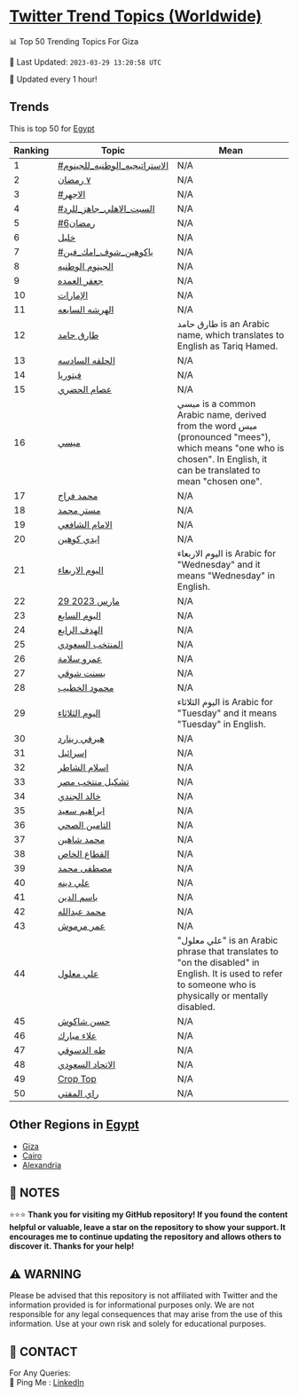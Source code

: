 [Twitter Trend Topics (Worldwide)](https://github.com/ErcinDedeoglu/Twitter-Trend-Topics)
==========


📊 Top 50 Trending Topics For Giza

📆 Last Updated: `2023-03-29 13:20:58 UTC`

🔧 Updated every 1 hour!


## Trends

This is top 50 for [Egypt](</Egypt>)

| Ranking | Topic | Mean |
| ------- | ------------ | ------------ |
| 1 | [#الاستراتيجيه_الوطنيه_للجينوم](http://twitter.com/search?q=%23%d8%a7%d9%84%d8%a7%d8%b3%d8%aa%d8%b1%d8%a7%d8%aa%d9%8a%d8%ac%d9%8a%d9%87_%d8%a7%d9%84%d9%88%d8%b7%d9%86%d9%8a%d9%87_%d9%84%d9%84%d8%ac%d9%8a%d9%86%d9%88%d9%85) | N/A |
| 2 | [٧ رمضان](http://twitter.com/search?q=%d9%a7+%d8%b1%d9%85%d8%b6%d8%a7%d9%86) | N/A |
| 3 | [#الاجهر](http://twitter.com/search?q=%23%d8%a7%d9%84%d8%a7%d8%ac%d9%87%d8%b1) | N/A |
| 4 | [#السبت_الاهلي_جاهز_للرد](http://twitter.com/search?q=%23%d8%a7%d9%84%d8%b3%d8%a8%d8%aa_%d8%a7%d9%84%d8%a7%d9%87%d9%84%d9%8a_%d8%ac%d8%a7%d9%87%d8%b2_%d9%84%d9%84%d8%b1%d8%af) | N/A |
| 5 | [#رمضان6](http://twitter.com/search?q=%23%d8%b1%d9%85%d8%b6%d8%a7%d9%866) | N/A |
| 6 | [خليل](http://twitter.com/search?q=%d8%ae%d9%84%d9%8a%d9%84) | N/A |
| 7 | [#ياكوهين_شوف_امك_فين](http://twitter.com/search?q=%23%d9%8a%d8%a7%d9%83%d9%88%d9%87%d9%8a%d9%86_%d8%b4%d9%88%d9%81_%d8%a7%d9%85%d9%83_%d9%81%d9%8a%d9%86) | N/A |
| 8 | [الجينوم الوطنيه](http://twitter.com/search?q=%d8%a7%d9%84%d8%ac%d9%8a%d9%86%d9%88%d9%85+%d8%a7%d9%84%d9%88%d8%b7%d9%86%d9%8a%d9%87) | N/A |
| 9 | [جعفر العمده](http://twitter.com/search?q=%d8%ac%d8%b9%d9%81%d8%b1+%d8%a7%d9%84%d8%b9%d9%85%d8%af%d9%87) | N/A |
| 10 | [الإمارات](http://twitter.com/search?q=%d8%a7%d9%84%d8%a5%d9%85%d8%a7%d8%b1%d8%a7%d8%aa) | N/A |
| 11 | [الهرشه السابعه](http://twitter.com/search?q=%d8%a7%d9%84%d9%87%d8%b1%d8%b4%d9%87+%d8%a7%d9%84%d8%b3%d8%a7%d8%a8%d8%b9%d9%87) | N/A |
| 12 | [طارق حامد](http://twitter.com/search?q=%d8%b7%d8%a7%d8%b1%d9%82+%d8%ad%d8%a7%d9%85%d8%af) | طارق حامد is an Arabic name, which translates to English as Tariq Hamed. |
| 13 | [الحلقه السادسه](http://twitter.com/search?q=%d8%a7%d9%84%d8%ad%d9%84%d9%82%d9%87+%d8%a7%d9%84%d8%b3%d8%a7%d8%af%d8%b3%d9%87) | N/A |
| 14 | [فيتوريا](http://twitter.com/search?q=%d9%81%d9%8a%d8%aa%d9%88%d8%b1%d9%8a%d8%a7) | N/A |
| 15 | [عصام الحضري](http://twitter.com/search?q=%d8%b9%d8%b5%d8%a7%d9%85+%d8%a7%d9%84%d8%ad%d8%b6%d8%b1%d9%8a) | N/A |
| 16 | [ميسي](http://twitter.com/search?q=%d9%85%d9%8a%d8%b3%d9%8a) | ميسي is a common Arabic name, derived from the word ميس (pronounced "mees"), which means "one who is chosen". In English, it can be translated to mean "chosen one". |
| 17 | [محمد فراج](http://twitter.com/search?q=%d9%85%d8%ad%d9%85%d8%af+%d9%81%d8%b1%d8%a7%d8%ac) | N/A |
| 18 | [مستر محمد](http://twitter.com/search?q=%d9%85%d8%b3%d8%aa%d8%b1+%d9%85%d8%ad%d9%85%d8%af) | N/A |
| 19 | [الامام الشافعي](http://twitter.com/search?q=%d8%a7%d9%84%d8%a7%d9%85%d8%a7%d9%85+%d8%a7%d9%84%d8%b4%d8%a7%d9%81%d8%b9%d9%8a) | N/A |
| 20 | [ايدي كوهين](http://twitter.com/search?q=%d8%a7%d9%8a%d8%af%d9%8a+%d9%83%d9%88%d9%87%d9%8a%d9%86) | N/A |
| 21 | [اليوم الاربعاء](http://twitter.com/search?q=%d8%a7%d9%84%d9%8a%d9%88%d9%85+%d8%a7%d9%84%d8%a7%d8%b1%d8%a8%d8%b9%d8%a7%d8%a1) | اليوم الاربعاء is Arabic for "Wednesday" and it means "Wednesday" in English. |
| 22 | [29 مارس 2023](http://twitter.com/search?q=29+%d9%85%d8%a7%d8%b1%d8%b3+2023) | N/A |
| 23 | [اليوم السابع](http://twitter.com/search?q=%d8%a7%d9%84%d9%8a%d9%88%d9%85+%d8%a7%d9%84%d8%b3%d8%a7%d8%a8%d8%b9) | N/A |
| 24 | [الهدف الرابع](http://twitter.com/search?q=%d8%a7%d9%84%d9%87%d8%af%d9%81+%d8%a7%d9%84%d8%b1%d8%a7%d8%a8%d8%b9) | N/A |
| 25 | [المنتخب السعودي](http://twitter.com/search?q=%d8%a7%d9%84%d9%85%d9%86%d8%aa%d8%ae%d8%a8+%d8%a7%d9%84%d8%b3%d8%b9%d9%88%d8%af%d9%8a) | N/A |
| 26 | [عمرو سلامة](http://twitter.com/search?q=%d8%b9%d9%85%d8%b1%d9%88+%d8%b3%d9%84%d8%a7%d9%85%d8%a9) | N/A |
| 27 | [بسنت شوقي](http://twitter.com/search?q=%d8%a8%d8%b3%d9%86%d8%aa+%d8%b4%d9%88%d9%82%d9%8a) | N/A |
| 28 | [محمود الخطيب](http://twitter.com/search?q=%d9%85%d8%ad%d9%85%d9%88%d8%af+%d8%a7%d9%84%d8%ae%d8%b7%d9%8a%d8%a8) | N/A |
| 29 | [اليوم الثلاثاء](http://twitter.com/search?q=%d8%a7%d9%84%d9%8a%d9%88%d9%85+%d8%a7%d9%84%d8%ab%d9%84%d8%a7%d8%ab%d8%a7%d8%a1) | اليوم الثلاثاء is Arabic for "Tuesday" and it means "Tuesday" in English. |
| 30 | [هيرفي رينارد](http://twitter.com/search?q=%d9%87%d9%8a%d8%b1%d9%81%d9%8a+%d8%b1%d9%8a%d9%86%d8%a7%d8%b1%d8%af) | N/A |
| 31 | [إسرائيل](http://twitter.com/search?q=%d8%a5%d8%b3%d8%b1%d8%a7%d8%a6%d9%8a%d9%84) | N/A |
| 32 | [اسلام الشاطر](http://twitter.com/search?q=%d8%a7%d8%b3%d9%84%d8%a7%d9%85+%d8%a7%d9%84%d8%b4%d8%a7%d8%b7%d8%b1) | N/A |
| 33 | [تشكيل منتخب مصر](http://twitter.com/search?q=%d8%aa%d8%b4%d9%83%d9%8a%d9%84+%d9%85%d9%86%d8%aa%d8%ae%d8%a8+%d9%85%d8%b5%d8%b1) | N/A |
| 34 | [خالد الجندي](http://twitter.com/search?q=%d8%ae%d8%a7%d9%84%d8%af+%d8%a7%d9%84%d8%ac%d9%86%d8%af%d9%8a) | N/A |
| 35 | [ابراهيم سعيد](http://twitter.com/search?q=%d8%a7%d8%a8%d8%b1%d8%a7%d9%87%d9%8a%d9%85+%d8%b3%d8%b9%d9%8a%d8%af) | N/A |
| 36 | [التامين الصحي](http://twitter.com/search?q=%d8%a7%d9%84%d8%aa%d8%a7%d9%85%d9%8a%d9%86+%d8%a7%d9%84%d8%b5%d8%ad%d9%8a) | N/A |
| 37 | [محمد شاهين](http://twitter.com/search?q=%d9%85%d8%ad%d9%85%d8%af+%d8%b4%d8%a7%d9%87%d9%8a%d9%86) | N/A |
| 38 | [القطاع الخاص](http://twitter.com/search?q=%d8%a7%d9%84%d9%82%d8%b7%d8%a7%d8%b9+%d8%a7%d9%84%d8%ae%d8%a7%d8%b5) | N/A |
| 39 | [مصطفى محمد](http://twitter.com/search?q=%d9%85%d8%b5%d8%b7%d9%81%d9%89+%d9%85%d8%ad%d9%85%d8%af) | N/A |
| 40 | [علي دينه](http://twitter.com/search?q=%d8%b9%d9%84%d9%8a+%d8%af%d9%8a%d9%86%d9%87) | N/A |
| 41 | [باسم الدين](http://twitter.com/search?q=%d8%a8%d8%a7%d8%b3%d9%85+%d8%a7%d9%84%d8%af%d9%8a%d9%86) | N/A |
| 42 | [محمد عبدالله](http://twitter.com/search?q=%d9%85%d8%ad%d9%85%d8%af+%d8%b9%d8%a8%d8%af%d8%a7%d9%84%d9%84%d9%87) | N/A |
| 43 | [عمر مرموش](http://twitter.com/search?q=%d8%b9%d9%85%d8%b1+%d9%85%d8%b1%d9%85%d9%88%d8%b4) | N/A |
| 44 | [علي معلول](http://twitter.com/search?q=%d8%b9%d9%84%d9%8a+%d9%85%d8%b9%d9%84%d9%88%d9%84) | "علي معلول" is an Arabic phrase that translates to "on the disabled" in English. It is used to refer to someone who is physically or mentally disabled. |
| 45 | [حسن شاكوش](http://twitter.com/search?q=%d8%ad%d8%b3%d9%86+%d8%b4%d8%a7%d9%83%d9%88%d8%b4) | N/A |
| 46 | [علاء مبارك](http://twitter.com/search?q=%d8%b9%d9%84%d8%a7%d8%a1+%d9%85%d8%a8%d8%a7%d8%b1%d9%83) | N/A |
| 47 | [طه الدسوقي](http://twitter.com/search?q=%d8%b7%d9%87+%d8%a7%d9%84%d8%af%d8%b3%d9%88%d9%82%d9%8a) | N/A |
| 48 | [الاتحاد السعودي](http://twitter.com/search?q=%d8%a7%d9%84%d8%a7%d8%aa%d8%ad%d8%a7%d8%af+%d8%a7%d9%84%d8%b3%d8%b9%d9%88%d8%af%d9%8a) | N/A |
| 49 | [Crop Top](http://twitter.com/search?q=Crop+Top) | N/A |
| 50 | [راي المفتي](http://twitter.com/search?q=%d8%b1%d8%a7%d9%8a+%d8%a7%d9%84%d9%85%d9%81%d8%aa%d9%8a) | N/A |



## Other Regions in [Egypt](</Egypt>)

* [Giza](</Egypt/Giza.md>)
* [Cairo](</Egypt/Cairo.md>)
* [Alexandria](</Egypt/Alexandria.md>)



## 📝 NOTES

⭐⭐⭐ **Thank you for visiting my GitHub repository! If you found the content helpful or valuable, leave a star on the repository to show your support. It encourages me to continue updating the repository and allows others to discover it. Thanks for your help!**


## ⚠️ WARNING

Please be advised that this repository is not affiliated with Twitter and the information provided is for informational purposes only. We are not responsible for any legal consequences that may arise from the use of this information. Use at your own risk and solely for educational purposes.


## 📨 CONTACT

 For Any Queries:  
            🏓 Ping Me : [LinkedIn](https://www.linkedin.com/in/ercindedeoglu/)

